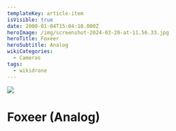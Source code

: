 ```yaml
---
templateKey: article-item
isVisible: true
date: 2000-01-04T15:04:10.000Z
heroImage: /img/screenshot-2024-03-20-at-11.56.33.jpg
heroTitle: Foxeer
heroSubtitle: Analog
wikiCategories:
  - Cameras
tags:
  - wikidrone
---
```

![](/img/screenshot-2024-03-20-at-11.58.00.jpg)

# Foxeer (Analog)